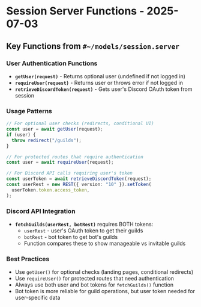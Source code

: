 # Session Server Functions - 2025-07-03

## Key Functions from `#~/models/session.server`

### User Authentication Functions

- **`getUser(request)`** - Returns optional user (undefined if not logged in)
- **`requireUser(request)`** - Returns user or throws error if not logged in
- **`retrieveDiscordToken(request)`** - Gets user's Discord OAuth token from session

### Usage Patterns

```typescript
// For optional user checks (redirects, conditional UI)
const user = await getUser(request);
if (user) {
  throw redirect("/guilds");
}

// For protected routes that require authentication
const user = await requireUser(request);

// For Discord API calls requiring user's token
const userToken = await retrieveDiscordToken(request);
const userRest = new REST({ version: "10" }).setToken(
  userToken.token.access_token,
);
```

### Discord API Integration

- **`fetchGuilds(userRest, botRest)`** requires BOTH tokens:
  - `userRest` - user's OAuth token to get their guilds
  - `botRest` - bot token to get bot's guilds
  - Function compares these to show manageable vs invitable guilds

### Best Practices

- Use `getUser()` for optional checks (landing pages, conditional redirects)
- Use `requireUser()` for protected routes that need authentication
- Always use both user and bot tokens for `fetchGuilds()` function
- Bot token is more reliable for guild operations, but user token needed for user-specific data
